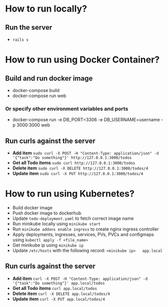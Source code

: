 # How to run locally?
## Run the server
- `rails s`
# How to run using Docker Container?
## Build and run docker image
- docker-compose build
- docker-compose run web
### Or specify other environment variables and ports
- docker-compose run -e DB_PORT=3306 -e DB_USERNAME=username -p 3000:3000 web 
## Run curls against the server
- **Add item** `sudo curl -X POST -H "Content-Type: application/json" -d '{"task":"Do something"}' http://127.0.0.1:3000/todos`
- **Get all Todo items** `sudo curl http://127.0.0.1:3000/todos`
- **Delete item** `sudo curl -X DELETE http://127.0.0.1:3000/todos/4`
- **Update item** `sudo curl -X PUT http://127.0.0.1:3000/todos/4`

# How to run using Kubernetes?
- Build docker image
- Push docker image to dockerhub
- Update `todo-deployment.yaml` to fetch correct image name
- Run minikube locally using `minikube start`
- Run `minikube addons enable ingress` to create nginx ingress controller
- Apply deployments, ingresses, services, PVs, PVCs and configmaps using `kubectl apply -f <file_name>`
- Get minikube ip using `minikube ip`
- Update `/etc/hosts` with the following record: `<minikube ip>   app.local`
## Run curls against the server
- **Add item** `curl -X POST -H "Content-Type: application/json" -d '{"task":"Do something"}' app.local/todos`
- **Get all Todo items** `curl app.local/todos`
- **Delete item** `curl -X DELETE app.local/todos/4`
- **Update item** `curl -X PUT app.local/todos/4`

